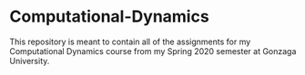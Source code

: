 # Computational-Dynamics
This repository is meant to contain all of the assignments for my Computational Dynamics course from my Spring 2020 semester at Gonzaga University.
